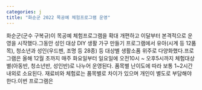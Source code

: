 ```yaml
---
categories: j
title: "화순군 2022 목공예 체험프로그램 운영"
---
```

화순군(군수 구복규)이 목공예 체험프로그램을 확대 개편하고 이달부터 본격적으로 운영을 시작했다.그동안 성인 대상 DIY 생활 가구 만들기 프로그램에서 유아(시계 등 12품목), 청소년과 성인(우드펜, 조명 등 28종) 등 대상별 생활소품 위주로 다양화했다.프로그램은 올해 12월 초까지 매주 화요일부터 일요일에 오전10시 ~ 오후5시까지 체험대상별(아동반, 청소년반, 성인반)로 나누어 운영된다. 품목별 난이도에 따라 보통 1~2시간 내외로 소요된다. 재료비와 체험료는 품목별로 차이가 있으며 개인이 별도로 부담해야 한다.이번 프로그램은